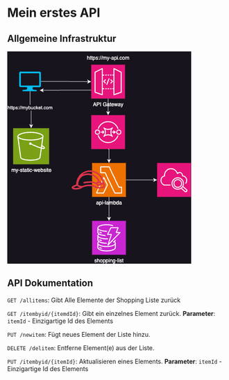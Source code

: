# Mein erstes API

## Allgemeine Infrastruktur
![](./images/Infrastructure.png)

## API Dokumentation
`GET /allitems`: Gibt Alle Elemente der Shopping Liste zurück

`GET /itembyid/{itemdId}`: Gibt ein einzelnes Element zurück.
**Parameter**: `itemId` - Einzigartige Id des Elements

 `PUT /newitem`: Fügt neues Element der Liste hinzu.

 `DELETE /delitem`: Entferne Element(e) aus der Liste.

 `PUT /itembyid/{itemId}`: Aktualisieren eines Elements.
**Parameter**: `itemId` - Einzigartige Id des Elements